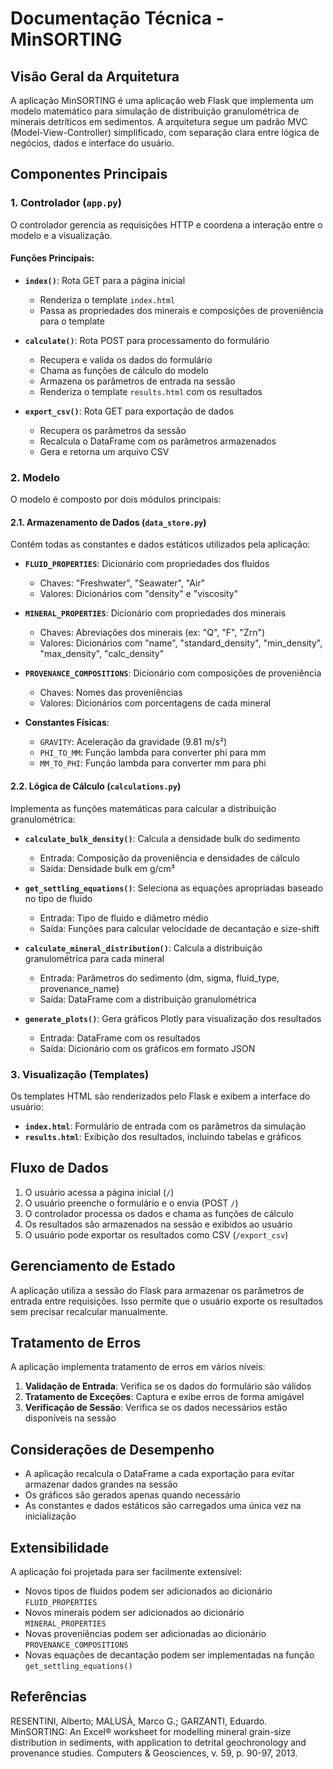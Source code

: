 # Documentação Técnica - MinSORTING

## Visão Geral da Arquitetura

A aplicação MinSORTING é uma aplicação web Flask que implementa um modelo matemático para simulação de distribuição granulométrica de minerais detríticos em sedimentos. A arquitetura segue um padrão MVC (Model-View-Controller) simplificado, com separação clara entre lógica de negócios, dados e interface do usuário.

## Componentes Principais

### 1. Controlador (`app.py`)

O controlador gerencia as requisições HTTP e coordena a interação entre o modelo e a visualização.

#### Funções Principais:

- **`index()`**: Rota GET para a página inicial
  - Renderiza o template `index.html`
  - Passa as propriedades dos minerais e composições de proveniência para o template

- **`calculate()`**: Rota POST para processamento do formulário
  - Recupera e valida os dados do formulário
  - Chama as funções de cálculo do modelo
  - Armazena os parâmetros de entrada na sessão
  - Renderiza o template `results.html` com os resultados

- **`export_csv()`**: Rota GET para exportação de dados
  - Recupera os parâmetros da sessão
  - Recalcula o DataFrame com os parâmetros armazenados
  - Gera e retorna um arquivo CSV

### 2. Modelo

O modelo é composto por dois módulos principais:

#### 2.1. Armazenamento de Dados (`data_store.py`)

Contém todas as constantes e dados estáticos utilizados pela aplicação:

- **`FLUID_PROPERTIES`**: Dicionário com propriedades dos fluidos
  - Chaves: "Freshwater", "Seawater", "Air"
  - Valores: Dicionários com "density" e "viscosity"

- **`MINERAL_PROPERTIES`**: Dicionário com propriedades dos minerais
  - Chaves: Abreviações dos minerais (ex: "Q", "F", "Zrn")
  - Valores: Dicionários com "name", "standard_density", "min_density", "max_density", "calc_density"

- **`PROVENANCE_COMPOSITIONS`**: Dicionário com composições de proveniência
  - Chaves: Nomes das proveniências
  - Valores: Dicionários com porcentagens de cada mineral

- **Constantes Físicas**:
  - `GRAVITY`: Aceleração da gravidade (9.81 m/s²)
  - `PHI_TO_MM`: Função lambda para converter phi para mm
  - `MM_TO_PHI`: Função lambda para converter mm para phi

#### 2.2. Lógica de Cálculo (`calculations.py`)

Implementa as funções matemáticas para calcular a distribuição granulométrica:

- **`calculate_bulk_density()`**: Calcula a densidade bulk do sedimento
  - Entrada: Composição da proveniência e densidades de cálculo
  - Saída: Densidade bulk em g/cm³

- **`get_settling_equations()`**: Seleciona as equações apropriadas baseado no tipo de fluido
  - Entrada: Tipo de fluido e diâmetro médio
  - Saída: Funções para calcular velocidade de decantação e size-shift

- **`calculate_mineral_distribution()`**: Calcula a distribuição granulométrica para cada mineral
  - Entrada: Parâmetros do sedimento (dm, sigma, fluid_type, provenance_name)
  - Saída: DataFrame com a distribuição granulométrica

- **`generate_plots()`**: Gera gráficos Plotly para visualização dos resultados
  - Entrada: DataFrame com os resultados
  - Saída: Dicionário com os gráficos em formato JSON

### 3. Visualização (Templates)

Os templates HTML são renderizados pelo Flask e exibem a interface do usuário:

- **`index.html`**: Formulário de entrada com os parâmetros da simulação
- **`results.html`**: Exibição dos resultados, incluindo tabelas e gráficos

## Fluxo de Dados

1. O usuário acessa a página inicial (`/`)
2. O usuário preenche o formulário e o envia (POST `/`)
3. O controlador processa os dados e chama as funções de cálculo
4. Os resultados são armazenados na sessão e exibidos ao usuário
5. O usuário pode exportar os resultados como CSV (`/export_csv`)

## Gerenciamento de Estado

A aplicação utiliza a sessão do Flask para armazenar os parâmetros de entrada entre requisições. Isso permite que o usuário exporte os resultados sem precisar recalcular manualmente.

## Tratamento de Erros

A aplicação implementa tratamento de erros em vários níveis:

1. **Validação de Entrada**: Verifica se os dados do formulário são válidos
2. **Tratamento de Exceções**: Captura e exibe erros de forma amigável
3. **Verificação de Sessão**: Verifica se os dados necessários estão disponíveis na sessão

## Considerações de Desempenho

- A aplicação recalcula o DataFrame a cada exportação para evitar armazenar dados grandes na sessão
- Os gráficos são gerados apenas quando necessário
- As constantes e dados estáticos são carregados uma única vez na inicialização

## Extensibilidade

A aplicação foi projetada para ser facilmente extensível:

- Novos tipos de fluidos podem ser adicionados ao dicionário `FLUID_PROPERTIES`
- Novos minerais podem ser adicionados ao dicionário `MINERAL_PROPERTIES`
- Novas proveniências podem ser adicionadas ao dicionário `PROVENANCE_COMPOSITIONS`
- Novas equações de decantação podem ser implementadas na função `get_settling_equations()`

## Referências

RESENTINI, Alberto; MALUSÀ, Marco G.; GARZANTI, Eduardo. MinSORTING: An Excel® worksheet for modelling mineral grain-size distribution in sediments, with application to detrital geochronology and provenance studies. Computers & Geosciences, v. 59, p. 90-97, 2013.
